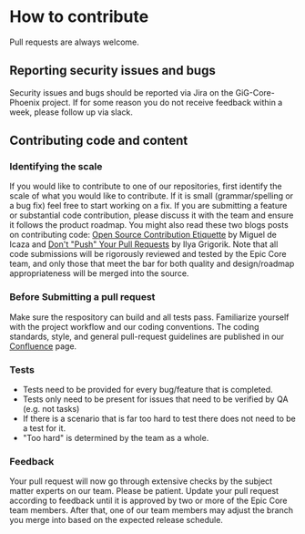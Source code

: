 # How to contribute

Pull requests are always welcome.

## Reporting security issues and bugs
Security issues and bugs should be reported via Jira on the GiG-Core-Phoenix project. 
If for some reason you do not receive feedback within a week, please follow up via slack.

## Contributing code and content

### Identifying the scale

If you would like to contribute to one of our repositories, first identify the scale of what you would like to contribute. If it is small (grammar/spelling or a bug fix) feel free to start working on a fix. If you are submitting a feature or substantial code contribution, please discuss it with the team and ensure it follows the product roadmap. You might also read these two blogs posts on contributing code: [Open Source Contribution Etiquette](http://tirania.org/blog/archive/2010/Dec-31.html) by Miguel de Icaza and [Don't "Push" Your Pull Requests](https://www.igvita.com/2011/12/19/dont-push-your-pull-requests/) by Ilya Grigorik. Note that all code submissions will be rigorously reviewed and tested by the Epic Core team, and only those that meet the bar for both quality and design/roadmap appropriateness will be merged into the source.

### Before Submitting a pull request

Make sure the respository can build and all tests pass. Familiarize yourself with the project workflow and our coding conventions. The coding standards, style, and general pull-request guidelines are published in our [Confluence](https://gaminginnovationgroup.atlassian.net/wiki/spaces/GC/pages/340787474/Standards+and+Guidelines) page.


### Tests

-  Tests need to be provided for every bug/feature that is completed.
-  Tests only need to be present for issues that need to be verified by QA (e.g. not tasks)
-  If there is a scenario that is far too hard to test there does not need to be a test for it.
  - "Too hard" is determined by the team as a whole.

### Feedback

Your pull request will now go through extensive checks by the subject matter experts on our team. Please be patient. Update your pull request according to feedback until it is approved by two or more of the Epic Core team members. After that, one of our team members may adjust the branch you merge into based on the expected release schedule.
